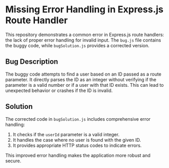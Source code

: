 # Missing Error Handling in Express.js Route Handler

This repository demonstrates a common error in Express.js route handlers: the lack of proper error handling for invalid input.  The `bug.js` file contains the buggy code, while `bugSolution.js` provides a corrected version.

## Bug Description

The buggy code attempts to find a user based on an ID passed as a route parameter. It directly parses the ID as an integer without verifying if the parameter is a valid number or if a user with that ID exists.  This can lead to unexpected behavior or crashes if the ID is invalid.

## Solution

The corrected code in `bugSolution.js` includes comprehensive error handling:

1.  It checks if the `userId` parameter is a valid integer.
2.  It handles the case where no user is found with the given ID.
3.  It provides appropriate HTTP status codes to indicate errors.

This improved error handling makes the application more robust and secure.